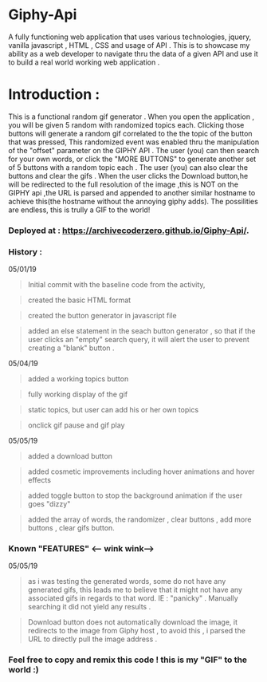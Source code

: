 # Giphy-Api

A fully functioning web application that uses various technologies, jquery, vanilla javascript , HTML , CSS and usage of API . This is to showcase my ability as a web developer to navigate thru the data of a given API and use it to build a real world working web application . 

# Introduction :

This is a functional random gif generator . When you open the application , you will be given 5 random with randomized topics each. Clicking those buttons will generate a random gif correlated to the the topic of the button that was pressed, This randomized event was enabled thru the manipulation of the "offset" parameter on the GIPHY API . The user (you) can then search for your own words, or click the "MORE BUTTONS" to generate another set of 5 buttons with a random topic each . The user (you) can also clear the buttons and clear the gifs . When the user clicks the Download button,he will be redirected to the full resolution of the image ,this is NOT on the GIPHY api ,the URL is parsed and appended to another similar hostname to achieve this(the hostname without the annoying giphy adds). The possilities are endless, this is trully a GIF to the world!


### Deployed at : https://archivecoderzero.github.io/Giphy-Api/.

### History :

05/01/19 

> Initial commit with the baseline code from the activity,

> created the basic HTML format 

> created the button generator in javascript file 

> added an else statement in the seach button generator , so that if the user clicks an "empty" search query, it will alert the user to prevent creating a "blank" button .

05/04/19

> added a working topics button

> fully working display of the gif 

> static topics, but user can add his or her own topics

> onclick gif pause and gif play

05/05/19 

> added a download button

> added cosmetic improvements including hover animations and hover effects

> added toggle button to stop the background animation if the user goes "dizzy" 

> added the array of words, the randomizer , clear buttons , add more buttons , clear gifs button.

### Known "FEATURES" <-- wink wink-->

05/05/19

> as i was testing the generated words, some do not have any generated gifs, this leads me to believe that it might not have any associated gifs in regards to that word. IE : "panicky" . Manually searching it did not yield any results .

> Download button does not automatically download the image, it redirects to the image from Giphy host , to avoid this , i parsed the URL to directly pull the image address .


### Feel free to copy and remix this code ! this is my "GIF" to the world :)
